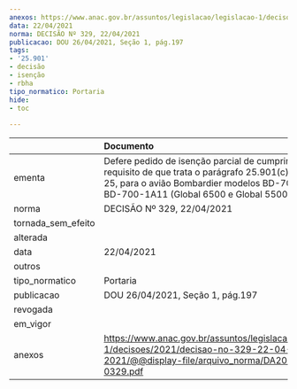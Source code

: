 ```yaml
---
anexos: https://www.anac.gov.br/assuntos/legislacao/legislacao-1/decisoes/2021/decisao-no-329-22-04-2021/@@display-file/arquivo_norma/DA2021-0329.pdf
data: 22/04/2021
norma: DECISÃO Nº 329, 22/04/2021
publicacao: DOU 26/04/2021, Seção 1, pág.197
tags:
- '25.901'
- decisão
- isenção
- rbha
tipo_normatico: Portaria
hide: 
- toc 
 
---
```


|                    | Documento                                                                                                                                                                                          |
|:-------------------|:---------------------------------------------------------------------------------------------------------------------------------------------------------------------------------------------------|
| ementa             | Defere pedido de isenção parcial de cumprimento do requisito de que trata o parágrafo 25.901(c) do RBHA 25, para o avião Bombardier modelos BD-700-1A10 e BD-700-1A11 (Global 6500 e Global 5500). |
| norma              | DECISÃO Nº 329, 22/04/2021                                                                                                                                                                         |
| tornada_sem_efeito |                                                                                                                                                                                                    |
| alterada           |                                                                                                                                                                                                    |
| data               | 22/04/2021                                                                                                                                                                                         |
| outros             |                                                                                                                                                                                                    |
| tipo_normatico     | Portaria                                                                                                                                                                                           |
| publicacao         | DOU 26/04/2021, Seção 1, pág.197                                                                                                                                                                   |
| revogada           |                                                                                                                                                                                                    |
| em_vigor           |                                                                                                                                                                                                    |
| anexos             | https://www.anac.gov.br/assuntos/legislacao/legislacao-1/decisoes/2021/decisao-no-329-22-04-2021/@@display-file/arquivo_norma/DA2021-0329.pdf                                                      |